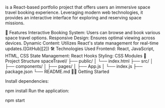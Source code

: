 is a React-based portfolio project that offers users an immersive space travel booking experience. Leveraging modern web technologies, it provides an interactive interface for exploring and reserving space missions.

🚀 Features
Interactive Booking System: Users can browse and book various space travel options.
Responsive Design: Ensures optimal viewing across devices.
Dynamic Content: Utilizes React's state management for real-time updates.([GitHub][2])
🛠️ Technologies Used
Frontend: React, JavaScript, HTML, CSS
State Management: React Hooks
Styling: CSS Modules
📁 Project Structure
spaceTravel/
├── public/
│   └── index.html
├── src/
│   ├── components/
│   ├── pages/
│   ├── App.js
│   └── index.js
├── package.json
└── README.md
🧑‍💻 Getting Started

Install dependencies:

npm install
Run the application:

npm start
